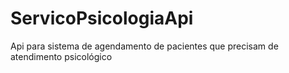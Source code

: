 # ServicoPsicologiaApi
Api para sistema de agendamento de pacientes que precisam de atendimento psicológico
